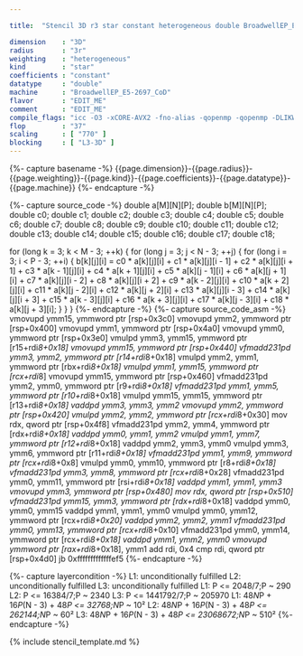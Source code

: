 ```yaml
---

title:  "Stencil 3D r3 star constant heterogeneous double BroadwellEP_E5-2697_CoD"

dimension    : "3D"
radius       : "3r"
weighting    : "heterogeneous"
kind         : "star"
coefficients : "constant"
datatype     : "double"
machine      : "BroadwellEP_E5-2697_CoD"
flavor       : "EDIT_ME"
comment      : "EDIT_ME"
compile_flags: "icc -O3 -xCORE-AVX2 -fno-alias -qopenmp -qopenmp -DLIKWID_PERFMON -Ilikwid-4.3.3/include -Llikwid-4.3.3/lib -Iheaders/dummy.c stencil_compilable.c -o stencil -llikwid"
flop         : "37"
scaling      : [ "770" ]
blocking     : [ "L3-3D" ]
---
```


{%- capture basename -%}
{{page.dimension}}-{{page.radius}}-{{page.weighting}}-{{page.kind}}-{{page.coefficients}}-{{page.datatype}}-{{page.machine}}
{%- endcapture -%}

{%- capture source_code -%}
double a[M][N][P];
double b[M][N][P];
double c0;
double c1;
double c2;
double c3;
double c4;
double c5;
double c6;
double c7;
double c8;
double c9;
double c10;
double c11;
double c12;
double c13;
double c14;
double c15;
double c16;
double c17;
double c18;

for (long k = 3; k < M - 3; ++k) {
  for (long j = 3; j < N - 3; ++j) {
    for (long i = 3; i < P - 3; ++i) {
      b[k][j][i] = c0 * a[k][j][i] + c1 * a[k][j][i - 1] +
                   c2 * a[k][j][i + 1] + c3 * a[k - 1][j][i] +
                   c4 * a[k + 1][j][i] + c5 * a[k][j - 1][i] +
                   c6 * a[k][j + 1][i] + c7 * a[k][j][i - 2] +
                   c8 * a[k][j][i + 2] + c9 * a[k - 2][j][i] +
                   c10 * a[k + 2][j][i] + c11 * a[k][j - 2][i] +
                   c12 * a[k][j + 2][i] + c13 * a[k][j][i - 3] +
                   c14 * a[k][j][i + 3] + c15 * a[k - 3][j][i] +
                   c16 * a[k + 3][j][i] + c17 * a[k][j - 3][i] +
                   c18 * a[k][j + 3][i];
    }
  }
}
{%- endcapture -%}
{%- capture source_code_asm -%}
vmovupd ymm15, ymmword ptr [rsp+0x3c0]
vmovupd ymm2, ymmword ptr [rsp+0x400]
vmovupd ymm1, ymmword ptr [rsp+0x4a0]
vmovupd ymm0, ymmword ptr [rsp+0x3e0]
vmulpd ymm3, ymm15, ymmword ptr [r15+rdi*8+0x18]
vmovupd ymm15, ymmword ptr [rsp+0x440]
vfmadd231pd ymm3, ymm2, ymmword ptr [r14+rdi*8+0x18]
vmulpd ymm2, ymm1, ymmword ptr [rbx+rdi*8+0x18]
vmulpd ymm1, ymm15, ymmword ptr [rcx+rdi*8]
vmovupd ymm15, ymmword ptr [rsp+0x460]
vfmadd231pd ymm2, ymm0, ymmword ptr [r9+rdi*8+0x18]
vfmadd231pd ymm1, ymm5, ymmword ptr [r10+rdi*8+0x18]
vmulpd ymm15, ymm15, ymmword ptr [r13+rdi*8+0x18]
vaddpd ymm3, ymm3, ymm2
vmovupd ymm2, ymmword ptr [rsp+0x420]
vmulpd ymm2, ymm2, ymmword ptr [rcx+rdi*8+0x30]
mov rdx, qword ptr [rsp+0x4f8]
vfmadd231pd ymm2, ymm4, ymmword ptr [rdx+rdi*8+0x18]
vaddpd ymm0, ymm1, ymm2
vmulpd ymm1, ymm7, ymmword ptr [r12+rdi*8+0x18]
vaddpd ymm2, ymm3, ymm0
vmulpd ymm3, ymm6, ymmword ptr [r11+rdi*8+0x18]
vfmadd231pd ymm1, ymm9, ymmword ptr [rcx+rdi*8+0x8]
vmulpd ymm0, ymm10, ymmword ptr [r8+rdi*8+0x18]
vfmadd231pd ymm3, ymm8, ymmword ptr [rcx+rdi*8+0x28]
vfmadd231pd ymm0, ymm11, ymmword ptr [rsi+rdi*8+0x18]
vaddpd ymm1, ymm1, ymm3
vmovupd ymm3, ymmword ptr [rsp+0x480]
mov rdx, qword ptr [rsp+0x510]
vfmadd231pd ymm15, ymm3, ymmword ptr [rdx+rdi*8+0x18]
vaddpd ymm0, ymm0, ymm15
vaddpd ymm1, ymm1, ymm0
vmulpd ymm0, ymm12, ymmword ptr [rcx+rdi*8+0x20]
vaddpd ymm2, ymm2, ymm1
vfmadd231pd ymm0, ymm13, ymmword ptr [rcx+rdi*8+0x10]
vfmadd231pd ymm0, ymm14, ymmword ptr [rcx+rdi*8+0x18]
vaddpd ymm1, ymm2, ymm0
vmovupd ymmword ptr [rax+rdi*8+0x18], ymm1
add rdi, 0x4
cmp rdi, qword ptr [rsp+0x4d0]
jb 0xfffffffffffffef5
{%- endcapture -%}

{%- capture layercondition -%}
L1: unconditionally fulfilled
L2: unconditionally fulfilled
L3: unconditionally fulfilled
L1: P <= 2048/7;P ~ 290
L2: P <= 16384/7;P ~ 2340
L3: P <= 1441792/7;P ~ 205970
L1: 48*N*P + 16*P*(N - 3) + 48*P <= 32768;N*P ~ 10²
L2: 48*N*P + 16*P*(N - 3) + 48*P <= 262144;N*P ~ 60²
L3: 48*N*P + 16*P*(N - 3) + 48*P <= 23068672;N*P ~ 510²
{%- endcapture -%}

{% include stencil_template.md %}
